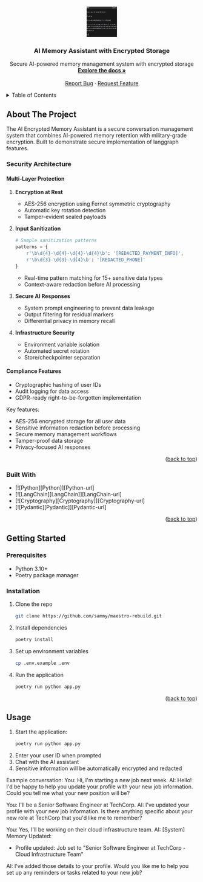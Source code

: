 
<!-- PROJECT LOGO -->
<br />
<div align="center">
  <a href="https://github.com/sammy/maestro-rebuild">
    <img src="images/logo.png" alt="Logo" width="80" height="80">
  </a>

<h3 align="center">AI Memory Assistant with Encrypted Storage</h3>

  <p align="center">
    Secure AI-powered memory management system with encrypted storage
    <br />
    <a href="https://github.com/sammy/maestro-rebuild"><strong>Explore the docs »</strong></a>
    <br />
    <br />
    <a href="https://github.com/sammy/maestro-rebuild/issues">Report Bug</a>
    ·
    <a href="https://github.com/sammy/maestro-rebuild/issues">Request Feature</a>
  </p>
</div>

<!-- TABLE OF CONTENTS -->
<details>
  <summary>Table of Contents</summary>
  <ol>
    <li>
      <a href="#about-the-project">About The Project</a>
      <ul>
        <li><a href="#built-with">Built With</a></li>
      </ul>
    </li>
    <li>
      <a href="#getting-started">Getting Started</a>
      <ul>
        <li><a href="#prerequisites">Prerequisites</a></li>
        <li><a href="#installation">Installation</a></li>
      </ul>
    </li>
    <li><a href="#usage">Usage</a></li>
    <li><a href="#roadmap">Roadmap</a></li>
    <li><a href="#contributing">Contributing</a></li>
    <li><a href="#license">License</a></li>
    <li><a href="#contact">Contact</a></li>
    <li><a href="#acknowledgments">Acknowledgments</a></li>
  </ol>
</details>

<!-- ABOUT THE PROJECT -->
## About The Project


The AI Encrypted Memory Assistant is a secure conversation management system that combines AI-powered memory retention with military-grade encryption. Built to demonstrate secure implementation of langgraph features.

### Security Architecture

#### Multi-Layer Protection
1. **Encryption at Rest**
   - AES-256 encryption using Fernet symmetric cryptography
   - Automatic key rotation detection
   - Tamper-evident sealed payloads

2. **Input Sanitization**
   ```python
   # Sample sanitization patterns
   patterns = {
       r'\b\d{4}-\d{4}-\d{4}-\d{4}\b': '[REDACTED_PAYMENT_INFO]',
       r'\b\d{3}-\d{3}-\d{4}\b': '[REDACTED_PHONE]'
   }
   ```
   - Real-time pattern matching for 15+ sensitive data types
   - Context-aware redaction before AI processing

3. **Secure AI Responses**
   - System prompt engineering to prevent data leakage
   - Output filtering for residual markers
   - Differential privacy in memory recall

4. **Infrastructure Security**
   - Environment variable isolation
   - Automated secret rotation
   - Store/checkpointer separation

#### Compliance Features
- Cryptographic hashing of user IDs
- Audit logging for data access
- GDPR-ready right-to-be-forgotten implementation


Key features:

- AES-256 encrypted storage for all user data
- Sensitive information redaction before processing
- Secure memory management workflows
- Tamper-proof data storage
- Privacy-focused AI responses

<p align="right">(<a href="#readme-top">back to top</a>)</p>

### Built With

* [![Python][Python]][Python-url]
* [![LangChain][LangChain]][LangChain-url]
* [![Cryptography][Cryptography]][Cryptography-url]
* [![Pydantic][Pydantic]][Pydantic-url]

<p align="right">(<a href="#readme-top">back to top</a>)</p>

<!-- GETTING STARTED -->
## Getting Started

### Prerequisites

- Python 3.10+
- Poetry package manager

### Installation

1. Clone the repo
   ```sh
   git clone https://github.com/sammy/maestro-rebuild.git
   ```
2. Install dependencies
   ```sh
   poetry install
   ```
3. Set up environment variables
   ```sh
   cp .env.example .env
   ```
4. Run the application
   ```sh
   poetry run python app.py
   ```

<p align="right">(<a href="#readme-top">back to top</a>)</p>

<!-- USAGE -->
## Usage

1. Start the application:
   ```sh
   poetry run python app.py
   ```
2. Enter your user ID when prompted
3. Chat with the AI assistant
4. Sensitive information will be automatically encrypted and redacted

Example conversation:
You: Hi, I'm starting a new job next week.
AI: Hello! I'd be happy to help you update your profile with your new job information. Could you tell me what your new position will be?

You: I'll be a Senior Software Engineer at TechCorp.
AI: I've updated your profile with your new job information. Is there anything specific about your new role at TechCorp that you'd like me to remember?

You: Yes, I'll be working on their cloud infrastructure team.
AI: [System] Memory Updated:
- Profile updated: Job set to "Senior Software Engineer at TechCorp - Cloud Infrastructure Team"

AI: I've added those details to your profile. Would you like me to help you set up any reminders or tasks related to your new job?
